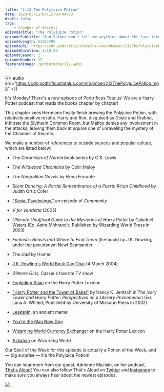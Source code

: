 ```yaml
---
title: "2.12 The Polyjuice Potion"
date: 2020-05-11T07:15:00-04:00
draft: false
tags:
    - Chamber of Secrets
episodeTitle: "The Polyjuice Potion"
episodeSubtitle: "And Father won't tell me anything about the last time the Chamber was opened either. Of course, it was fifty years ago, so it was before his time, but he knows all about it, and he says that it was all kept quiet and it'll look suspicious if I know too much about it. But I know one thing--last time the Chamber of Secrets was opened, a Mudblood died. So I bet it's a matter of time before one of them's killed this time... I hope it's Granger."
episodeLength: 51162490
episodeURL: https://cdn.podtrificustotalus.com/chamber/212ThePolyjuicePotion.mp3
episodeDuration: 1:10:20
episodeSeason: 2
episodeNumber: 12
featuredImage: /pottermore/212.webp
---
```

{{< audio src="https://cdn.podtrificustotalus.com/chamber/212ThePolyjuicePotion.mp3" >}}

It's Monday! There's a new episode of Podtrificus Totalus! We are a Harry Potter podcast that reads the books chapter by chapter!

This chapter sees Hermione finally finish brewing the Polyjuice Potion, with relatively positive results. Harry and Ron, disguised as Goyle and Crabbe, infiltrate the Slytherin Common Room, but Malfoy denies any involvement in the attacks, leaving them back at square one of unraveling the mystery of the Chamber of Secrets.

We make a number of references to outside sources and popular culture, which are listed below:

- *The Chronicles of Narnia* book series by C.S. Lewis

- *The Wildwood Chronicles* by Colin Meloy

- *The Neapolitan Novels* by Elena Ferrante

- *Silent Dancing: A Partial Remembrance of a Puerto Rican Childhood* by Judith Ortiz Cofer

- ["Social Psychology,"](https://community-sitcom.fandom.com/wiki/Social_Psychology) an episode of *Community*

- *V for Vendetta* (2005)

- *Ultimate Unofficial Guide to the Mysteries of Harry Potter* by Galadriel Waters (Ed. Astre Mithrandir; Published by Wizarding World Press in 2003)

- *Fantastic Beasts and Where to Find Them* (the book) by J.K. Rowling, under the pseudonym Newt Scamander

- The *Iliad* by Homer

- [J.K. Rowling's World Book Day Chat](http://www.accio-quote.org/articles/2004/0304-wbd.htm) (4 March 2004)

- *Gilmore Girls*, Cassie's favorite TV show

- [Exploding Snap](https://www.hp-lexicon.org/thing/exploding-snap-game/) on the Harry Potter Lexicon

- ["Harry Potter and the Tower of Babel"](https://books.google.com/books?id=iO5pApw2JycC&pg=PA299&lpg=PA299&dq=snape+explodiert&source=bl&ots=AEHMY5aIVv&sig=EJMF-HvCYuMVGZypEXvANi7jWjw&hl=en&sa=X&ved=0CGQQ6AEwC2oVChMI663a_96syAIVycyACh21TgGz#v=onepage&q=snape%20explodiert&f=false) by Nancy K. Jentsch in *The Ivory Tower and Harry Potter: Perspectives on a Literary Phenomenon* (Ed. Lana A. Whited; Published by University of Missouri Press in 2002)

- [Leekspin](https://en.wikipedia.org/wiki/Loituma_Girl), an ancient meme

- [You're the Man Now Dog](https://yourethemannowdog.ytmnd.com/)

- [Wizarding World Currency Exchanger](https://www.hp-lexicon.org/currency/exchange/) on the Harry Potter Lexicon

- [Azkaban](https://www.wizardingworld.com/writing-by-jk-rowling/azkaban) on Wizarding World

Our Spell of the Week for this episode is actually a Potion of the Week, and — big surprise — it's the Polyjuice Potion! 

You can hear more from our guest, Adrienne Maclain, on her podcast, [That's Aloud!](https://www.thatsaloud.com/) You can also follow That's Aloud on [Twitter](https://twitter.com/thatsaloud) and [Instagram](https://www.instagram.com/thatsaloud/) to make sure you always hear about the newest episodes.

<img class="chapterArt" src="/chapter/212.webp" />